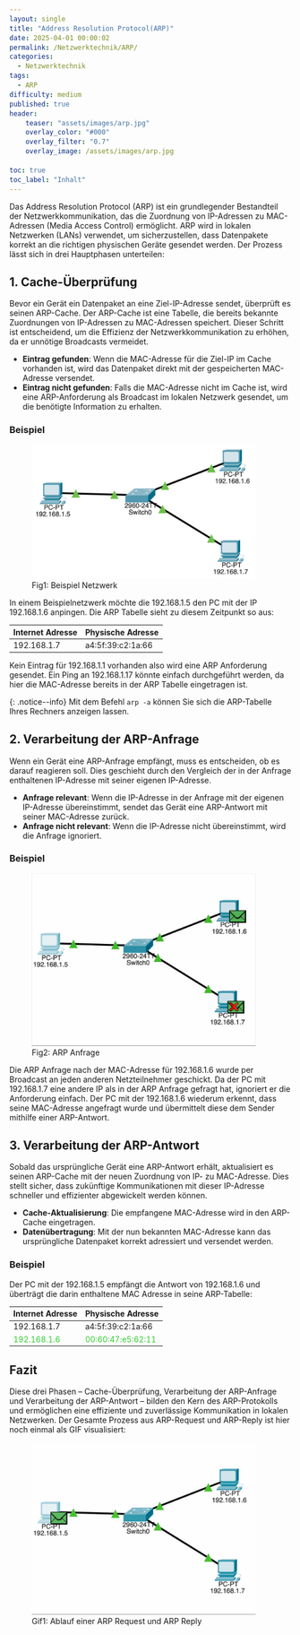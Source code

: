 ```yaml
---
layout: single
title: "Address Resolution Protocol(ARP)"
date: 2025-04-01 00:00:02
permalink: /Netzwerktechnik/ARP/
categories:
  - Netzwerktechnik
tags:
  - ARP
difficulty: medium
published: true
header:
    teaser: "assets/images/arp.jpg"
    overlay_color: "#000"
    overlay_filter: "0.7"
    overlay_image: /assets/images/arp.jpg

toc: true
toc_label: "Inhalt"
---
```

<style>
  .center {
  display: block;
  margin-left: auto;
  margin-right: auto;
  width: 50%;
}
</style>

Das Address Resolution Protocol (ARP) ist ein grundlegender Bestandteil der Netzwerkkommunikation, das die Zuordnung von IP-Adressen zu MAC-Adressen (Media Access Control) ermöglicht. ARP wird in lokalen Netzwerken (LANs) verwendet, um sicherzustellen, dass Datenpakete korrekt an die richtigen physischen Geräte gesendet werden. Der Prozess lässt sich in drei Hauptphasen unterteilen:

## 1. Cache-Überprüfung
Bevor ein Gerät ein Datenpaket an eine Ziel-IP-Adresse sendet, überprüft es seinen ARP-Cache. Der ARP-Cache ist eine Tabelle, die bereits bekannte Zuordnungen von IP-Adressen zu MAC-Adressen speichert. Dieser Schritt ist entscheidend, um die Effizienz der Netzwerkkommunikation zu erhöhen, da er unnötige Broadcasts vermeidet.

- **Eintrag gefunden**: Wenn die MAC-Adresse für die Ziel-IP im Cache vorhanden ist, wird das Datenpaket direkt mit der gespeicherten MAC-Adresse versendet.
- **Eintrag nicht gefunden**: Falls die MAC-Adresse nicht im Cache ist, wird eine ARP-Anforderung als Broadcast im lokalen Netzwerk gesendet, um die benötigte Information zu erhalten.

### Beispiel

<figure>
    <img src="/assets/images/arp_beispiel.png" width="400"/>
    <figcaption>Fig1: Beispiel Netzwerk</figcaption>
</figure>

In einem Beispielnetzwerk möchte die 192.168.1.5 den PC mit der IP 192.168.1.6 anpingen.
Die ARP Tabelle sieht zu diesem Zeitpunkt so aus:

  |Internet Adresse | Physische Adresse |
  |-----------------|-------------------|
  |192.168.1.7      |a4:5f:39:c2:1a:66  |

Kein Eintrag für 192.168.1.1 vorhanden also wird eine ARP Anforderung gesendet.
Ein Ping an 192.168.1.17 könnte einfach durchgeführt werden, da hier die MAC-Adresse bereits in der ARP Tabelle eingetragen ist.

{: .notice--info}
Mit dem Befehl `arp -a` können Sie sich die ARP-Tabelle Ihres Rechners anzeigen lassen.

## 2. Verarbeitung der ARP-Anfrage
Wenn ein Gerät eine ARP-Anfrage empfängt, muss es entscheiden, ob es darauf reagieren soll. Dies geschieht durch den Vergleich der in der Anfrage enthaltenen IP-Adresse mit seiner eigenen IP-Adresse.

- **Anfrage relevant**: Wenn die IP-Adresse in der Anfrage mit der eigenen IP-Adresse übereinstimmt, sendet das Gerät eine ARP-Antwort mit seiner MAC-Adresse zurück.
- **Anfrage nicht relevant**: Wenn die IP-Adresse nicht übereinstimmt, wird die Anfrage ignoriert.

### Beispiel

<figure>
    <img src="/assets/images/arp_anfrage.png" width="400"/>
    <figcaption>Fig2: ARP Anfrage</figcaption>
</figure>

Die ARP Anfrage nach der MAC-Adresse für 192.168.1.6 wurde per Broadcast an jeden anderen Netzteilnehmer geschickt.
Da der PC mit 192.168.1.7 eine andere IP als in der ARP Anfrage gefragt hat, ignoriert er die Anforderung einfach.
Der PC mit der 192.168.1.6 wiederum erkennt, dass seine MAC-Adresse angefragt wurde und übermittelt diese dem Sender mithilfe einer ARP-Antwort.

## 3. Verarbeitung der ARP-Antwort
Sobald das ursprüngliche Gerät eine ARP-Antwort erhält, aktualisiert es seinen ARP-Cache mit der neuen Zuordnung von IP- zu MAC-Adresse. Dies stellt sicher, dass zukünftige Kommunikationen mit dieser IP-Adresse schneller und effizienter abgewickelt werden können.

- **Cache-Aktualisierung**: Die empfangene MAC-Adresse wird in den ARP-Cache eingetragen.
- **Datenübertragung**: Mit der nun bekannten MAC-Adresse kann das ursprüngliche Datenpaket korrekt adressiert und versendet werden.

### Beispiel

Der PC mit der 192.168.1.5 empfängt die Antwort von 192.168.1.6 und überträgt die darin enthaltene MAC Adresse in seine ARP-Tabelle:

  |Internet Adresse | Physische Adresse |
  |-----------------|-------------------|
  |192.168.1.7      |a4:5f:39:c2:1a:66  |
  |<span style="color:limegreen">  192.168.1.6 </span> | <span style="color:limegreen"> 00:60:47:e5:62:11</span> |

## Fazit 

Diese drei Phasen – Cache-Überprüfung, Verarbeitung der ARP-Anfrage und Verarbeitung der ARP-Antwort – bilden den Kern des ARP-Protokolls und ermöglichen eine effiziente und zuverlässige Kommunikation in lokalen Netzwerken. 
Der Gesamte Prozess aus ARP-Request und ARP-Reply ist hier noch einmal als GIF visualisiert:

<figure>
    <img src="/assets/images/ARP_1.gif" width="400"/>
    <figcaption>Gif1: Ablauf einer ARP Request und ARP Reply</figcaption>
</figure>